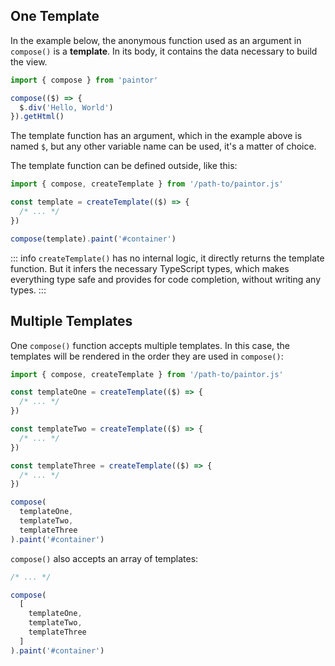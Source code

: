 ## One Template

In the example below, the anonymous function used as an argument in `compose()` is a **template**.
In its body, it contains the data necessary to build the view.

```js
import { compose } from 'paintor'

compose(($) => {
  $.div('Hello, World')
}).getHtml()
```

The template function has an argument, which in the example above is named `$`, but any other
variable name can be used, it's a matter of choice.

The template function can be defined outside, like this:

```js
import { compose, createTemplate } from '/path-to/paintor.js'

const template = createTemplate(($) => {
  /* ... */
})

compose(template).paint('#container')
```

::: info
`createTemplate()` has no internal logic, it directly returns the template function.
But it infers the necessary TypeScript types, which makes everything type safe and provides for
code completion, without writing any types.
:::

## Multiple Templates

One `compose()` function accepts multiple templates. In this case, the templates will be rendered
in the order they are used in `compose()`:

```js
import { compose, createTemplate } from '/path-to/paintor.js'

const templateOne = createTemplate(($) => {
  /* ... */
})

const templateTwo = createTemplate(($) => {
  /* ... */
})

const templateThree = createTemplate(($) => {
  /* ... */
})

compose(
  templateOne,
  templateTwo,
  templateThree
).paint('#container')
```

`compose()` also accepts an array of templates:
```js
/* ... */

compose(
  [
    templateOne,
    templateTwo,
    templateThree
  ]
).paint('#container')
```
